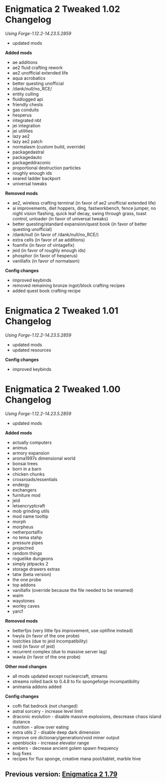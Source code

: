 # Enigmatica 2 Tweaked 1.02 Changelog

*Using Forge-1.12.2-14.23.5.2859*

- updated mods

**Added mods**

- ae additions
- ae2 fluid crafting rework
- ae2 unofficial extended life
- aqua acrobatics
- better questing unofficial
- /dank/null/no_RCE/
- entity culling
- fluidlogged api
- friendly chests
- gas conduits
- hesperus
- integrated nbt
- jei integration
- jei utilities
- lazy ae2
- lazy ae2 patch
- normalasm (custom build, override)
- packagedastral
- packagedauto
- packageddraconic
- proportional destruction particles
- roughly enough ids
- seared ladder backport
- universal tweaks

**Removed mods**

- ae2, wireless crafting terminal (in favor of ae2 unofficial extended life)
- ai improvements, diet hoppers, ding, fastworkbench, fence jumper, no night vision flashing, quick leaf decay, swing through grass, toast control, unloader (in favor of universal tweaks)
- better questing/standard expansion/quest book (in favor of better questing unofficial)
- /dank/null (in favor of /dank/null/no_RCE/)
- extra cells (in favor of ae additions)
- foamfix (in favor of vintagefix)
- jeid (in favor of roughly enough ids)
- phosphor (in favor of hesperus)
- vanillafix (in favor of normalasm)

**Config changes**

- improved keybinds
- removed remaining bronze ingot/block crafting recipes
- added quest book crafting recipe



# Enigmatica 2 Tweaked 1.01 Changelog

*Using Forge-1.12.2-14.23.5.2859*

- updated mods
- updated resources

**Config changes**

- improved keybinds



# Enigmatica 2 Tweaked 1.00 Changelog

*Using Forge-1.12.2-14.23.5.2859*

- updated mods

**Added mods**

- actually computers
- animus
- armory expansion
- aroma1997s dimensional world
- bonsai trees
- born in a barn
- chicken chunks
- crossroads/essentials
- endergy
- exchangers
- furniture mod
- jeid
- letsencryptcraft
- mob grinding utils
- mod name tooltip
- morph
- morpheus
- netherportalfix
- no tema stahp
- pressure pipes
- projectred
- random things
- roguelike dungeons
- simply jetpacks 2
- storage drawers extras
- tatw (beta version)
- the one probe
- top addons
- vanillafix (override because the file needed to be renamed)
- waim
- waystones
- worley caves
- yarcf

**Removed mods**

- betterfps (very little fps improvement, use optifine instead)
- hwyla (in favor of the one probe)
- lostcities (due to jeid incompatibility)
- neid (in favor of jeid)
- recurrent complex (due to massive server lag)
- wawla (in favor of the one probe)

**Other mod changes**

- all mods updated except nuclearcraft, streams
- streams rolled back to 0.4.8 to fix spongeforge incompatibility
- animania addons added

**Config changes**

- cofh flat bedrock (not changed)
- astral sorcery - increase level limit
- draconic evolution - disable massive explosions, descrease chaos island distance
- nutrition - allow over eating
- extra utils 2 - disable deep dark dimension
- improve ore dictionary/generation/void miner output
- openblocks - increase elevator range
- embers - decrease ancient golem spawn frequency
- bug fixes
- recipes for flux sponge, creative mana pool/tablet, marble hive



## Previous version: [Enigmatica 2 1.79](CHANGELOG_E2.md)
